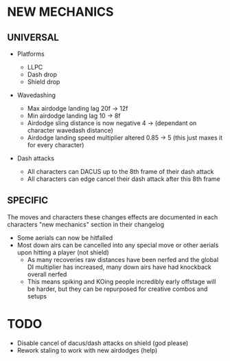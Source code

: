 # NEW MECHANICS

## UNIVERSAL

- Platforms
    - LLPC
    - Dash drop
    - Shield drop

- Wavedashing
    - Max airdodge landing lag 20f -> 12f
    - Min airdodge landing lag 10 -> 8f
    - Airdodge sling distance is now negative 4 -> (dependant on character wavedash distance)
    - Airdodge landing speed multiplier altered 0.85 -> 5 (this just maxes it for every character)

- Dash attacks
    - All characters can DACUS up to the 8th frame of their dash attack
    - All characters can edge cancel their dash attack after this 8th frame

## SPECIFIC

The moves and characters these changes effects are documented in each characters "new mechanics" section in their changelog

- Some aerials can now be hitfalled
- Most down airs can be cancelled into any special move or other aerials upon hitting a player (not shield)
    - As many recoveries raw distances have been nerfed and the global DI multiplier has increased, many down airs have had knockback overall nerfed
    - This means spiking and KOing people incredibly early offstage will be harder, but they can be repurposed for creative combos and setups

# TODO

- Disable cancel of dacus/dash attacks on shield (god please)
- Rework staling to work with new airdodges (help)